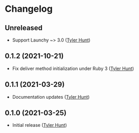 # Changelog

## Unreleased

  * Support Launchy ~> 3.0 ([Tyler Hunt][tylerhunt])

## 0.1.2 (2021-10-21)

  * Fix deliver method initialization under Ruby 3 ([Tyler Hunt][tylerhunt])

## 0.1.1 (2021-03-29)

  * Documentation updates ([Tyler Hunt][tylerhunt])

## 0.1.0 (2021-03-25)

  * Initial release ([Tyler Hunt][tylerhunt])

[tylerhunt]: https://github.com/tylerhunt
